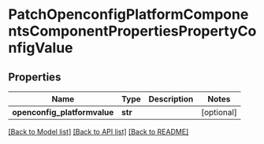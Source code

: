 # PatchOpenconfigPlatformComponentsComponentPropertiesPropertyConfigValue

## Properties
Name | Type | Description | Notes
------------ | ------------- | ------------- | -------------
**openconfig_platformvalue** | **str** |  | [optional] 

[[Back to Model list]](../README.md#documentation-for-models) [[Back to API list]](../README.md#documentation-for-api-endpoints) [[Back to README]](../README.md)


